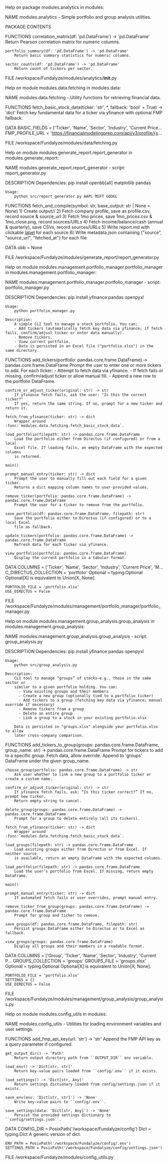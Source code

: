 Help on package modules.analytics in modules:

NAME
    modules.analytics - Simple portfolio and group analysis utilities.

PACKAGE CONTENTS


FUNCTIONS
    correlation_matrix(df: 'pd.DataFrame') -> 'pd.DataFrame'
        Return Pearson correlation matrix for numeric columns.
    
    portfolio_summary(df: 'pd.DataFrame') -> 'pd.DataFrame'
        Return basic summary statistics for numeric columns.
    
    sector_counts(df: 'pd.DataFrame') -> 'pd.DataFrame'
        Return count of tickers per sector.

FILE
    /workspace/Fundalyze/modules/analytics/__init__.py


Help on module modules.data.fetching in modules.data:

NAME
    modules.data.fetching - Utility functions for retrieving financial data.

FUNCTIONS
    fetch_basic_stock_data(ticker: 'str', *, fallback: 'bool' = True) -> 'dict'
        Fetch key fundamental data for a ticker via yfinance with optional FMP fallback.

DATA
    BASIC_FIELDS = ['Ticker', 'Name', 'Sector', 'Industry', 'Current Price...
    FMP_PROFILE_URL = 'https://financialmodelingprep.com/api/v3/profile/{s...

FILE
    /workspace/Fundalyze/modules/data/fetching.py


Help on module modules.generate_report.report_generator in modules.generate_report:

NAME
    modules.generate_report.report_generator - script: report_generator.py

DESCRIPTION
    Dependencies:
        pip install openbb[all] matplotlib pandas
    
    Usage:
        python src/report_generator.py AAPL MSFT GOOGL

FUNCTIONS
    fetch_and_compile(symbol: str, base_output: str | None = None)
        1) Create output/<symbol>/
        2) Fetch company profile, save as profile.csv, record source & source_url
        3) Fetch 1mo prices, save 1mo_prices.csv & 1mo_close.png, record sources/URLs
        4) Fetch income/balance/cash (annual & quarterly), save CSVs, record sources/URLs
        5) Write report.md with clickable [label](url) for each source
        6) Write metadata.json containing {"source", "source_url", "fetched_at"} for each file

DATA
    obb = None

FILE
    /workspace/Fundalyze/modules/generate_report/report_generator.py


Help on module modules.management.portfolio_manager.portfolio_manager in modules.management.portfolio_manager:

NAME
    modules.management.portfolio_manager.portfolio_manager - script: portfolio_manager.py

DESCRIPTION
    Dependencies:
        pip install yfinance pandas openpyxl
    
    Usage:
        python portfolio_manager.py
    
    Description:
        A simple CLI tool to manage a stock portfolio. You can:
        - Add tickers (automatically fetch key data via yfinance; if fetch fails, confirm/adjust ticker or enter data manually).
        - Remove tickers.
        - View current portfolio.
        - Data is persisted in an Excel file ("portfolio.xlsx") in the same directory.

FUNCTIONS
    add_tickers(portfolio: pandas.core.frame.DataFrame) -> pandas.core.frame.DataFrame
        Prompt the user to enter one or more tickers to add. For each ticker:
        - Attempt to fetch data via yfinance.
        - If fetch fails or missing, confirm/adjust ticker or allow manual fill.
        - Append a new row to the portfolio DataFrame.
    
    confirm_or_adjust_ticker(original: str) -> str
        If yfinance fetch fails, ask the user: "Is this the correct ticker?"
        If yes, return the same string. If no, prompt for a new ticker and return it.
    
    fetch_from_yfinance(ticker: str) -> dict
        Wrapper around :func:`modules.data.fetching.fetch_basic_stock_data`.
    
    load_portfolio(filepath: str) -> pandas.core.frame.DataFrame
        Load the portfolio either from Directus (if configured) or from a local
        Excel file. If loading fails, an empty DataFrame with the expected columns
        is returned.
    
    main()
    
    prompt_manual_entry(ticker: str) -> dict
        Prompt the user to manually fill out each field for a given ticker.
        Returns a dict mapping column names to user-provided values.
    
    remove_ticker(portfolio: pandas.core.frame.DataFrame) -> pandas.core.frame.DataFrame
        Prompt the user for a ticker to remove from the portfolio.
    
    save_portfolio(df: pandas.core.frame.DataFrame, filepath: str)
        Save the portfolio either to Directus (if configured) or to a local Excel
        file as fallback.
    
    update_tickers(portfolio: pandas.core.frame.DataFrame) -> pandas.core.frame.DataFrame
        Refresh data for each ticker via yfinance.
    
    view_portfolio(portfolio: pandas.core.frame.DataFrame)
        Display the current portfolio in a tabular format.

DATA
    COLUMNS = ['Ticker', 'Name', 'Sector', 'Industry', 'Current Price', 'M...
    C_DIRECTUS_COLLECTION = 'portfolio'
    Optional = typing.Optional
        Optional[X] is equivalent to Union[X, None].
    
    PORTFOLIO_FILE = 'portfolio.xlsx'
    USE_DIRECTUS = False

FILE
    /workspace/Fundalyze/modules/management/portfolio_manager/portfolio_manager.py


Help on module modules.management.group_analysis.group_analysis in modules.management.group_analysis:

NAME
    modules.management.group_analysis.group_analysis - script: group_analysis.py

DESCRIPTION
    Dependencies:
        pip install yfinance pandas openpyxl
    
    Usage:
        python src/group_analysis.py
    
    Description:
        CLI tool to manage “groups” of stocks—e.g., those in the same sector or
        similar to a given portfolio holding. You can:
          - View existing groups and their members
          - Create a new group (optionally tied to a portfolio ticker)
          - Add tickers to a group (fetching key data via yfinance; manual override if necessary)
          - Remove tickers from a group
          - Delete an entire group
          - Link a group to a stock in your existing portfolio.xlsx
    
        Data is persisted in "groups.xlsx" alongside your portfolio.xlsx to allow
        later cross‐company comparison.

FUNCTIONS
    add_tickers_to_group(groups: pandas.core.frame.DataFrame, group_name: str) -> pandas.core.frame.DataFrame
        Prompt for tickers to add to a specific group. Fetch data, allow override.
        Append to 'groups' DataFrame under the given group_name.
    
    choose_group(portfolio: pandas.core.frame.DataFrame) -> str
        Ask user whether to link a new group to a portfolio ticker or create a custom name.
    
    confirm_or_adjust_ticker(original: str) -> str
        If yfinance fetch fails, ask: “Is this ticker correct?” If no, prompt new ticker.
        Return empty string to cancel.
    
    delete_group(groups: pandas.core.frame.DataFrame) -> pandas.core.frame.DataFrame
        Prompt for a group to delete entirely (all its tickers).
    
    fetch_from_yfinance(ticker: str) -> dict
        Wrapper around :func:`modules.data.fetching.fetch_basic_stock_data`.
    
    load_groups(filepath: str) -> pandas.core.frame.DataFrame
        Load existing groups either from Directus or from Excel. If neither source
        is available, return an empty DataFrame with the expected columns.
    
    load_portfolio(filepath: str) -> pandas.core.frame.DataFrame
        Load the user’s portfolio from Excel. If missing, return empty DataFrame.
    
    main()
    
    prompt_manual_entry(ticker: str) -> dict
        If automated fetch fails or user overrides, prompt manual entry.
    
    remove_ticker_from_group(groups: pandas.core.frame.DataFrame) -> pandas.core.frame.DataFrame
        Prompt for group and ticker to remove.
    
    save_groups(df: pandas.core.frame.DataFrame, filepath: str)
        Persist groups DataFrame either to Directus or to Excel as fallback.
    
    view_groups(groups: pandas.core.frame.DataFrame)
        Display all groups and their members in a readable format.

DATA
    COLUMNS = ['Group', 'Ticker', 'Name', 'Sector', 'Industry', 'Current P...
    GROUPS_COLLECTION = 'groups'
    GROUPS_FILE = 'groups.xlsx'
    Optional = typing.Optional
        Optional[X] is equivalent to Union[X, None].
    
    PORTFOLIO_FILE = 'portfolio.xlsx'
    SETTINGS = {}
    USE_DIRECTUS = False

FILE
    /workspace/Fundalyze/modules/management/group_analysis/group_analysis.py


Help on module modules.config_utils in modules:

NAME
    modules.config_utils - Utilities for loading environment variables and user settings.

FUNCTIONS
    add_fmp_api_key(url: 'str') -> 'str'
        Append the FMP API key as a query parameter if configured.
    
    get_output_dir() -> 'Path'
        Return output directory path from ``OUTPUT_DIR`` env variable.
    
    load_env() -> 'Dict[str, str]'
        Return key-value pairs loaded from ``config/.env`` if it exists.
    
    load_settings() -> 'Dict[str, Any]'
        Return settings dictionary loaded from config/settings.json if it exists.
    
    save_env(env: 'Dict[str, str]') -> 'None'
        Write key-value pairs to ``config/.env``.
    
    save_settings(data: 'Dict[str, Any]') -> 'None'
        Persist the provided settings dictionary to ``config/settings.json``.

DATA
    CONFIG_DIR = PosixPath('/workspace/Fundalyze/config')
    Dict = typing.Dict
        A generic version of dict.
    
    ENV_PATH = PosixPath('/workspace/Fundalyze/config/.env')
    SETTINGS_PATH = PosixPath('/workspace/Fundalyze/config/settings.json')

FILE
    /workspace/Fundalyze/modules/config_utils.py



